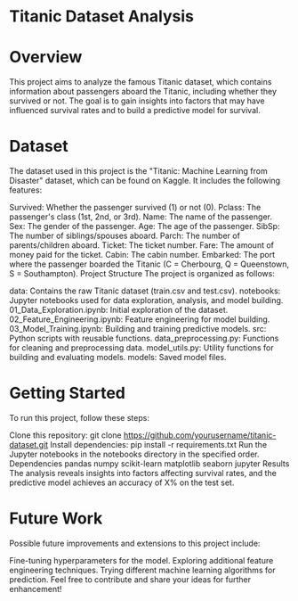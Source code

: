 # Titanic Dataset Analysis
# Overview
This project aims to analyze the famous Titanic dataset, which contains information about passengers aboard the Titanic, including whether they survived or not. The goal is to gain insights into factors that may have influenced survival rates and to build a predictive model for survival.

# Dataset
The dataset used in this project is the "Titanic: Machine Learning from Disaster" dataset, which can be found on Kaggle. It includes the following features:

Survived: Whether the passenger survived (1) or not (0).
Pclass: The passenger's class (1st, 2nd, or 3rd).
Name: The name of the passenger.
Sex: The gender of the passenger.
Age: The age of the passenger.
SibSp: The number of siblings/spouses aboard.
Parch: The number of parents/children aboard.
Ticket: The ticket number.
Fare: The amount of money paid for the ticket.
Cabin: The cabin number.
Embarked: The port where the passenger boarded the Titanic (C = Cherbourg, Q = Queenstown, S = Southampton).
Project Structure
The project is organized as follows:

data: Contains the raw Titanic dataset (train.csv and test.csv).
notebooks: Jupyter notebooks used for data exploration, analysis, and model building.
01_Data_Exploration.ipynb: Initial exploration of the dataset.
02_Feature_Engineering.ipynb: Feature engineering for model building.
03_Model_Training.ipynb: Building and training predictive models.
src: Python scripts with reusable functions.
data_preprocessing.py: Functions for cleaning and preprocessing data.
model_utils.py: Utility functions for building and evaluating models.
models: Saved model files.
# Getting Started
To run this project, follow these steps:

Clone this repository: git clone https://github.com/yourusername/titanic-dataset.git
Install dependencies: pip install -r requirements.txt
Run the Jupyter notebooks in the notebooks directory in the specified order.
Dependencies
pandas
numpy
scikit-learn
matplotlib
seaborn
jupyter
Results
The analysis reveals insights into factors affecting survival rates, and the predictive model achieves an accuracy of X% on the test set.

# Future Work
Possible future improvements and extensions to this project include:

Fine-tuning hyperparameters for the model.
Exploring additional feature engineering techniques.
Trying different machine learning algorithms for prediction.
Feel free to contribute and share your ideas for further enhancement!

